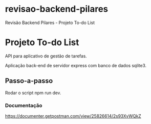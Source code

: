 # revisao-backend-pilares
Revisão Backend Pilares - Projeto To-do List

# Projeto To-do List

API para aplicativo de gestão de tarefas.<br>

Aplicação back-end de servidor express com banco de dados sqlite3.<br>

## Passo-a-passo

Rodar o script npm run dev.

### Documentação
https://documenter.getpostman.com/view/25826614/2s93XvWQkZ

